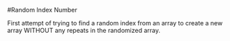 #Random Index Number

First attempt of trying to find a random index from an array to create a new array WITHOUT any repeats in the randomized array.
